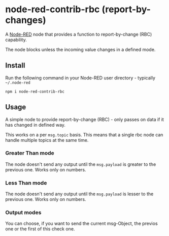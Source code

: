node-red-contrib-rbc (report-by-changes)
=================

A <a href="http://nodered.org" target="_new">Node-RED</a> node that provides
a function to report-by-change (RBC) capability.

The node blocks unless the incoming value changes in a defined mode.

Install
-------

Run the following command in your Node-RED user directory - typically `~/.node-red`

    npm i node-red-contrib-rbc


Usage
-----

A simple node to provide report-by-change (RBC) - only passes on data if it has changed in defined way.

This works on a per `msg.topic` basis. This means that a single rbc node can
handle multiple topics at the same time.

### Greater Than mode

The node doesn't send any output until the `msg.payload` is greater to the previous one.
Works only on numbers.

### Less Than mode

The node doesn't send any output until the `msg.payload` is lesser to the previous one.
Works only on numbers.

### Output modes

You can choose, if you want to send the current msg-Object, the previos one or the first of this check one.
